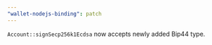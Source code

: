 ```yaml
---
"wallet-nodejs-binding": patch
---
```


`Account::signSecp256k1Ecdsa` now accepts newly added Bip44 type.
